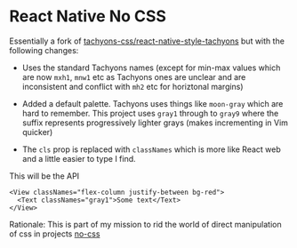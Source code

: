 # React Native No CSS

Essentially a fork of [tachyons-css/react-native-style-tachyons](https://github.com/tachyons-css/react-native-style-tachyons) but with the following changes:

- Uses the standard Tachyons names (except for min-max values which are now `mxh1`, `mnw1` etc as Tachyons ones are unclear and are inconsistent and conflict with `mh2` etc for horiztonal margins)

- Added a default palette. Tachyons uses things like `moon-gray` which are hard to remember. This project uses `gray1` through to `gray9` where the suffix represents progressively lighter grays (makes incrementing in Vim quicker)

- The `cls` prop is replaced with `classNames` which is more like React web and a little easier to type I find.

This will be the API

```
<View classNames="flex-column justify-between bg-red">
  <Text classNames="gray1">Some text</Text>
</View>
```

Rationale: This is part of my mission to rid the world of direct manipulation of css in projects [no-css](https://github.com/Jofarnold/no-css)
